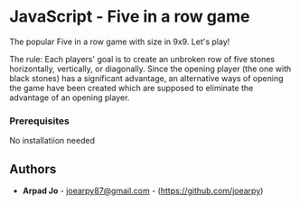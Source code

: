 # JavaScript - Five in a row game

The popular Five in a row game with size in 9x9. Let's play!

The rule: Each players' goal is to create an unbroken row of five stones horizontally, vertically, or diagonally. Since the opening player (the one with black stones) has a significant advantage, an alternative ways of opening the game have been created which are supposed to eliminate the advantage of an opening player.

### Prerequisites

No installatiion needed

## Authors

* **Arpad Jo** - joearpy87@gmail.com - (https://github.com/joearpy)
